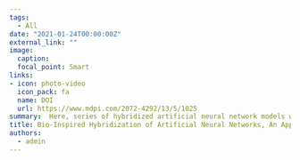 ```yaml
---
tags:
  - All
date: "2021-01-24T00:00:00Z"
external_link: ""
image:
  caption: 
  focal_point: Smart
links:
- icon: photo-video
  icon_pack: fa
  name: DOI
  url: https://www.mdpi.com/2072-4292/13/5/1025
summary:  Here, series of hybridized artificial neural network models with bio-inspired metaheuristic optimization algorithms such as a genetic algorithm, particle swarm optimization, bat, and monarch butterfly optimization algorithms, were built for predicting particle size fractions. 
title: Bio-Inspired Hybridization of Artificial Neural Networks, An Application for Mapping the Spatial Distribution of Soil Texture Fractions
authors: 
  - admin
---
```

